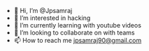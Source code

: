 - 👋 Hi, I’m @Jpsamraj
- 👀 I’m interested in hacking
- 🌱 I’m currently learning with youtube videos
- 💞️ I’m looking to collaborate on with teams
- 📫 How to reach me jpsamraj90@gmail.com

<!---
Jpsamraj/Jpsamraj is a ✨ special ✨ repository because its `README.md` (this file) appears on your GitHub profile.
You can click the Preview link to take a look at your changes.
--->
